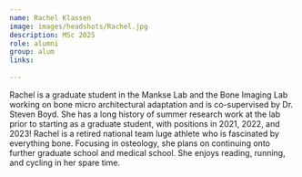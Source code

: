 ```yaml
---
name: Rachel Klassen
image: images/headshots/Rachel.jpg
description: MSc 2025
role: alumni
group: alum
links:
  
---
```


Rachel is a graduate student in the Mankse Lab and the Bone Imaging Lab working on bone micro architectural adaptation and is co-supervised by Dr. Steven Boyd. She has a long history of summer research work at the lab prior to starting as a graduate student, with positions in 2021, 2022, and 2023!
Rachel is a retired national team luge athlete who is fascinated by everything bone. Focusing in osteology, she plans on continuing onto further graduate school and medical school. She enjoys reading, running, and cycling in her spare time. 
